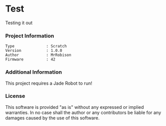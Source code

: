 Test
================

Testing it out

### Project Information
```
Type              : Scratch
Version           : 1.0.0
Author            : MrRobison
Firmware          : 42
```

### Additional Information
This project requires a Jade Robot to run!

### License
This software is provided "as is" without any expressed or implied warranties.  In no case shall the author or any contributors be liable for any damages caused by the use of this software.

